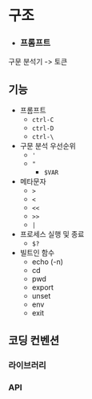 # 구조

* ### 프롬프트

구문 분석기 -> 토큰

## 기능

* 프롬프트
  * `ctrl-C`
  * `ctrl-D`
  * `ctrl-\`
* 구문 분석 우선순위
  * `'`
  * `"`
    * `$VAR`
* 메타문자
  * `>`
  * `<`
  * `<<`
  * `>>`
  * `|`
* 프로세스 실행 및 종료
  * `$?`
* 빌트인 함수
  * echo (-n)
  * cd
  * pwd
  * export
  * unset
  * env
  * exit

## 코딩 컨벤션

### 라이브러리

### API
